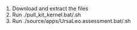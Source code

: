1. Download and extract the files
2. Run ./pull_kit_kernel.bat/.sh
3. Run ./source/apps/UrsaLeo.assessment.bat/.sh
